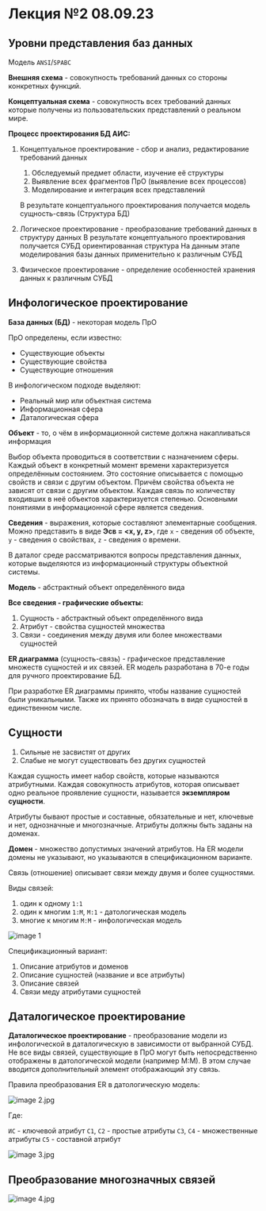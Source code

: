 # Лекция №2 08.09.23

## Уровни представления баз данных

Модель `ANSI`/`SPABC`

**Внешняя схема** - совокупность требований данных со стороны конкретных функций.

**Концептуальная схема** - совокупность всех требований данных которые получены из пользовательских представлений о реальном мире.

**Процесс проектирования БД АИС:**

1. Концептуальное проектирование - сбор и анализ, редактирование требований данных
    1. Обследуемый предмет области, изучение её структуры
    2. Выявление всех фрагментов ПрО (выявление всех процессов)
    3. Моделирование и интеграция всех представлений

    В результате концептуального проектирования получается модель сущность-связь (Структура БД)

2. Логическое проектирование - преобразование требований данных в структуру данных
    В результате концептуального проектирования получается СУБД  ориентированная структура
    На данным этапе моделирования базы данных применительно к различным СУБД

3. Физическое проектирование -  определение особенностей хранения данных к различным СУБД

## Инфологическое проектирование

**База данных (БД)** - некоторая модель ПрО

ПрО определены, если известно:

- Существующие объекты
- Существующие свойства
- Существующие отношения

В инфологическом подходе выделяют:

- Реальный мир или объектная система
- Информационная сфера
- Даталогическая сфера

**Объект** - то, о чём в информационной системе должна накапливаться информация

Выбор объекта проводиться в соответствии с назначением сферы. Каждый объект в конкретный момент времени характеризуется определённым состоянием. Это состояние описывается с помощью свойств и связи с другим объектом. Причём свойства объекта не зависят от связи с другим объектом. Каждая связь по количеству входивших в неё объектов характеризуется степенью. Основными понятиями в информационной сфере является сведения.

**Сведения** - выражения, которые составляют элементарные сообщения. Можно представить в виде **Эсв = <x, y, z>**, где `x` - сведения об объекте, `y` - сведения о свойствах, `z` - сведения о времени.

В даталог среде рассматриваются вопросы представления данных, которые выделяются из информационный структуры объектной системы.

**Модель** - абстрактный объект определённого вида

**Все сведения - графические объекты:**

1. Сущность - абстрактный объект определённого вида
2. Атрибут - свойства сущностей множества
3. Связи - соединения между двумя или более множествами сущностей

**ER диаграмма** (сущность-связь) - графическое представление множеств сущностей и их связей. ER модель разработана в 70-е годы для ручного проектирование БД.

При разработке ER диаграммы принято, чтобы название сущностей были уникальными. Также их принято обозначать в виде сущностей в единственном числе.

## Сущности

1. Сильные не засвистят от других
2. Слабые не могут существовать без других сущностей

Каждая сущность имеет набор свойств, которые называются атрибутными. Каждая совокупность атрибутов, которая описывает одно реальное проявление сущности, называется **экземпляром сущности**.

Атрибуты бывают простые и составные, обязательные и нет, ключевые и нет, однозначные и многозначные. Атрибуты должны быть заданы на доменах.

**Домен** - множество допустимых значений атрибутов. На ER модели домены не указывают, но указываются в спецификационном варианте.

Связь (отношение) описывает связи между двумя и более сущностями.

Виды связей:

1. один к одному `1:1`
2. один к многим `1:М`, `М:1` - датологическая модель
3. многие к многим `М:М` - инфологическая модель

![image 1](/images/lecture%202/img1.jpg)

Спецификационный вариант:

1. Описание атрибутов и доменов
2. Описание сущностей (название и все атрибуты)
3. Описание связей
4. Связи меду атрибутами сущностей

## Даталогическое проектирование

**Даталогическое проектирование** - преобразование модели из инфологической в даталогическую в зависимости от выбранной СУБД. Не все виды связей, существующие в ПрО могут быть непосредственно отображены в датологической модели (например М:М). В этом случае вводится дополнительный элемент отображающий эту связь.

Правила преобразования ER в датологическую модель:

![image 2.jpg](/images/lecture%202/img2.jpg)

Где:

`ИС` - ключевой атрибут
`С1`, `С2` - простые атрибуты
`С3`, `С4` - множественные атрибуты
`С5` - составной атрибут

![image 3.jpg](/images/lecture%202/img3.jpg)

## Преобразование многозначных связей

![image 4.jpg](/images/lecture%202/img4.jpg)
